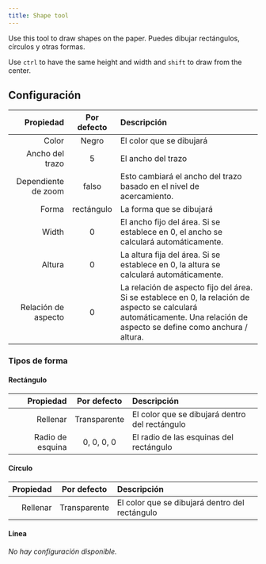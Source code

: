 ```yaml
---
title: Shape tool
---
```


Use this tool to draw shapes on the paper.
Puedes dibujar rectángulos, círculos y otras formas.

Use `ctrl` to have the same height and width and `shift` to draw from the center.

## Configuración

|           Propiedad | Por defecto | Descripción                                                                                                                                                                                                               |
| ------------------: | :---------: | :------------------------------------------------------------------------------------------------------------------------------------------------------------------------------------------------------------------------ |
|               Color |    Negro    | El color que se dibujará                                                                                                                                                                                                  |
|     Ancho del trazo |      5      | El ancho del trazo                                                                                                                                                                                                        |
| Dependiente de zoom |    falso    | Esto cambiará el ancho del trazo basado en el nivel de acercamiento.                                                                                                                                      |
|               Forma |  rectángulo | La forma que se dibujará                                                                                                                                                                                                  |
|               Width |      0      | El ancho fijo del área. Si se establece en 0, el ancho se calculará automáticamente.                                                                                                      |
|              Altura |      0      | La altura fija del área. Si se establece en 0, la altura se calculará automáticamente.                                                                                                    |
| Relación de aspecto |      0      | La relación de aspecto fijo del área. Si se establece en 0, la relación de aspecto se calculará automáticamente. Una relación de aspecto se define como anchura / altura. |

### Tipos de forma

#### Rectángulo

|        Propiedad |  Por defecto | Descripción                                    |
| ---------------: | :----------: | :--------------------------------------------- |
|         Rellenar | Transparente | El color que se dibujará dentro del rectángulo |
| Radio de esquina |  0, 0, 0, 0  | El radio de las esquinas del rectángulo        |

#### Círculo

| Propiedad |  Por defecto | Descripción                                    |
| --------: | :----------: | :--------------------------------------------- |
|  Rellenar | Transparente | El color que se dibujará dentro del rectángulo |

#### Línea

_No hay configuración disponible._
